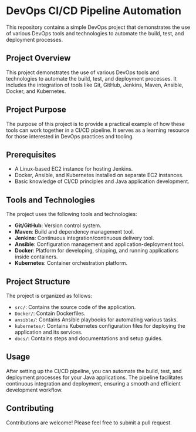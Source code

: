# DevOps CI/CD Pipeline Automation

This repository contains a simple DevOps project that demonstrates the use of various DevOps tools and technologies to automate the build, test, and deployment processes.

## Project Overview

This project demonstrates the use of various DevOps tools and technologies to automate the build, test, and deployment processes. It includes the integration of tools like Git, GitHub, Jenkins, Maven, Ansible, Docker, and Kubernetes.

## Project Purpose

The purpose of this project is to provide a practical example of how these tools can work together in a CI/CD pipeline. It serves as a learning resource for those interested in DevOps practices and tooling.

## Prerequisites

- A Linux-based EC2 instance for hosting Jenkins.
- Docker, Ansible, and Kubernetes installed on separate EC2 instances.
- Basic knowledge of CI/CD principles and Java application development.


## Tools and Technologies

The project uses the following tools and technologies:

- **Git/GitHub**: Version control system.
- **Maven**: Build and dependency management tool.
- **Jenkins**: Continuous integration/continuous delivery tool.
- **Ansible**: Configuration management and application-deployment tool.
- **Docker**: Platform for developing, shipping, and running applications inside containers.
- **Kubernetes**: Container orchestration platform.

## Project Structure

The project is organized as follows:

- `src/`: Contains the source code of the application.
- `Docker/`: Contain Dockerfiles.
- `ansible/`: Contains Ansible playbooks for automating various tasks.
- `kubernetes/`: Contains Kubernetes configuration files for deploying the application and its services.
- `docs/`: Contains steps and documentations and setup guides.

## Usage
After setting up the CI/CD pipeline, you can automate the build, test, and deployment processes for your Java applications. The pipeline facilitates continuous integration and deployment, ensuring a smooth and efficient development workflow.



## Contributing

Contributions are welcome! Please feel free to submit a pull request.

